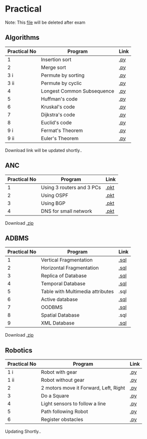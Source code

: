 # Practical
Note: This [file](https://github.com/bhupendpatil/Practice/edit/master/Practical.md) will be deleted after exam

## Algorithms
Practical No | Program | Link
-- | -- | --
1 | Insertion sort | [.py](https://github.com/bhupendpatil/Practice/blob/master/Python/1insertionSort.py)
2 | Merge sort | [.py](https://github.com/bhupendpatil/Practice/blob/master/Python/2mergeSort.py)
3 i | Permute by sorting | [.py](https://github.com/bhupendpatil/Practice/blob/master/Python/3ipermuteBySort.py)
3 ii | Permute by cyclic | [.py](https://github.com/bhupendpatil/Practice/blob/master/Python/3iipermuteByCyclic.py)
4 | Longest Common Subsequence | [.py](https://github.com/bhupendpatil/Practice/blob/master/Python/4longestCS.py)
5 | Huffman's code | [.py](https://github.com/bhupendpatil/Practice/blob/master/Python/5huffman.py)
6 | Kruskal's code | [.py](https://github.com/bhupendpatil/Practice/blob/master/Python/6kruskal.py)
7 | Dijkstra's code | [.py](https://github.com/bhupendpatil/Practice/blob/master/Python/7dijkstra.py)
8 | Euclid's code | [.py](https://github.com/bhupendpatil/Practice/blob/master/Python/8euclid.py)
9 i | Fermat's Theorem | [.py](https://github.com/bhupendpatil/Practice/blob/master/Python/9fermat.py)
9 ii | Euler's Theorem | [.py](https://github.com/bhupendpatil/Practice/blob/master/Python/8euclid.py)

Download link will be updated shortly..


## ANC
Practical No | Program | Link
-- | -- | --
1 | Using 3 routers and 3 PCs | [.pkt](https://github.com/bhupendpatil/Practice/blob/master/Networking/1%203router%203pc.pkt)
2 | Using OSPF | [.pkt](https://github.com/bhupendpatil/Practice/blob/master/Networking/2%203router%203pc%20ospf.pkt)
3 | Using BGP | [.pkt](https://github.com/bhupendpatil/Practice/blob/master/Networking/3%203router%203pc%20bgp.pkt)
4 | DNS for small network | [.pkt](https://github.com/bhupendpatil/Practice/blob/master/Networking/4%20DNS%20for%20small%20network.pkt)

Download [.zip](https://drive.google.com/open?id=1UHgRD8MnYHdS-8e61Io1Ey1oFK83HKj5)

## ADBMS
Practical No | Program | Link
-- | -- | --
1 | Vertical Fragmentation | [.sql](https://github.com/bhupendpatil/Practice/blob/master/PL%20SQL/verticalFragmentation.sql)
2 | Horizontal Fragmentation | [.sql](https://github.com/bhupendpatil/Practice/blob/master/PL%20SQL/horizontalFragmentation.sql)
3 | Replica of Database | [.sql](https://github.com/bhupendpatil/Practice/blob/master/PL%20SQL/replicaOfDatabase.sql)
4 | Temporal Database | [.sql](https://github.com/bhupendpatil/Practice/blob/master/PL%20SQL/temporlDatabase.sql)
5 | Table with Multimedia attributes | .sql
6 | Active database | [.sql](https://github.com/bhupendpatil/Practice/blob/master/PL%20SQL/activeDatabase.sql)
7 | OODBMS | [.sql](https://github.com/bhupendpatil/Practice/blob/master/PL%20SQL/oodbms.sql)
8 | Spatial Database | .sql
9 | XML Database | [.sql](https://github.com/bhupendpatil/Practice/blob/master/PL%20SQL/xmlDatabase.sql)

Download [.zip](https://drive.google.com/open?id=1mxLpSL4cwlXtr9m2ltDEPXUnwQuuApjd)

## Robotics
Practical No | Program | Link
-- | -- | --
1 i | Robot with gear | [.py]()
1 ii | Robot without gear | [.py]()
2 | 2 motors move it Forward, Left, Right | [.py]()
3 | Do a Square | [.py]()
4 | Light sensors to follow a line | [.py]()
5 | Path following Robot | [.py]()
6 | Register obstacles | [.py]()

Updating Shortly..